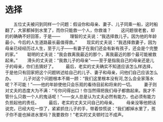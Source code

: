 # 选择
　　五位丈夫被问到同样一个问题：假设你和母亲、妻子、儿子同乘一船，这时船翻了，大家都掉到水里了，而你只能救一个人，你救谁？ 
　　这问题很老套，却的的确确不好回答，于是—— 
　　理智的丈夫说：“我选择救儿子。因为他的年龄最小，今后的人生道路最长最值得救。” 
　　现实的丈夫说：“我选择救妻子，因为母亲已经经历过人生，至于儿子——有妻子在我们还会有新有孩子，还会是个完整的家。” 
　　聪明的丈夫说：“我会救离我最近的那个，离我最近的那个最可能被救起来。” 
　　滑头的丈夫说：“我救儿子的母亲”——至于是指我自己的母亲还是儿子的母亲，你们去猜好了。 
　　最后，老实的丈夫确实不知道应该怎么样选择，于是他只有回家把这个问题转述给自己的儿子、妻子和母亲，问他们自己应该怎么办。 
　　儿子对这个问题根本不屑一顾：“我们这里根本没有河,怎么会全家落水呢？不可能！”——他的年龄使他只会乐观的看待目前和将来的一切。 
　　妻子则对丈夫的态度大为不满：“亏你问得出口！你当然得把我们母子都救起来。我才不管什么只救一个人的鬼话呢！”——女人总是认为丈夫必然有能力，也必须有能力负担起他的责任。 
　　最后，老实的丈夫又问自己的母亲。 
　　母亲没等他把话说完，已经大吃一惊了，紧紧抓住儿子的手，带着惊慌说：“我们都掉水里了，孩子你不是也掉进水里吗？我要救你！”老实的丈夫顿时泣不成声。
 